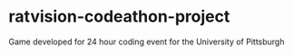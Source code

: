 # ratvision-codeathon-project
Game developed for 24 hour coding event for the University of Pittsburgh
